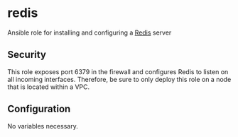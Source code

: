 # redis
Ansible role for installing and configuring a [Redis](https://redis.io/) server

## Security
This role exposes port 6379 in the firewall and configures Redis to listen on all incoming interfaces.
Therefore, be sure to only deploy this role on a node that is located within a VPC.

## Configuration
No variables necessary.
